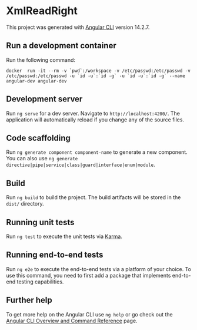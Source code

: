 # XmlReadRight

This project was generated with [Angular CLI](https://github.com/angular/angular-cli) version 14.2.7.

## Run a development container

Run the following  command:

```docker
docker  run -it --rm -v `pwd`:/workspace -v /etc/passwd:/etc/passwd -v /etc/passwd:/etc/passwd -u `id -u`:`id -g` -u `id -u`:`id -g` --name angular-dev angular-dev
```

## Development server

Run `ng serve` for a dev server. Navigate to `http://localhost:4200/`. The application will automatically reload if you change any of the source files.

## Code scaffolding

Run `ng generate component component-name` to generate a new component. You can also use `ng generate directive|pipe|service|class|guard|interface|enum|module`.

## Build

Run `ng build` to build the project. The build artifacts will be stored in the `dist/` directory.

## Running unit tests

Run `ng test` to execute the unit tests via [Karma](https://karma-runner.github.io).

## Running end-to-end tests

Run `ng e2e` to execute the end-to-end tests via a platform of your choice. To use this command, you need to first add a package that implements end-to-end testing capabilities.

## Further help

To get more help on the Angular CLI use `ng help` or go check out the [Angular CLI Overview and Command Reference](https://angular.io/cli) page.

